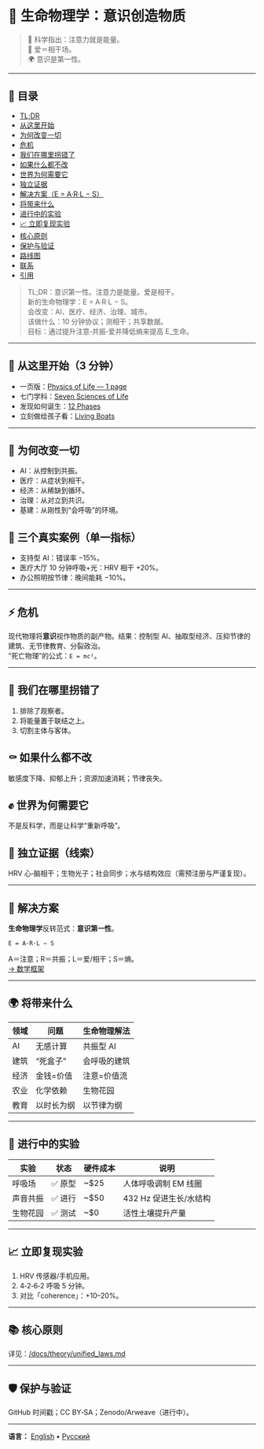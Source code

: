 # 🚨 生命物理学：意识创造物质

> 🔬 科学指出：注意力就是能量。  
> 💓 爱＝相干场。  
> 🌍 意识是第一性。

---

## 📑 目录
- [TL;DR](#-生命物理学意识创造物质)
- [从这里开始](#-从这里开始-3-分钟)
- [为何改变一切](#-为何改变一切)
- [危机](#-危机)
- [我们在哪里拐错了](#-我们在哪里拐错了)
- [如果什么都不改](#-如果什么都不改)
- [世界为何需要它](#-世界为何需要它)
- [独立证据](#-独立证据)
- [解决方案（E = A·R·L − S）](#-解决方案)
- [将带来什么](#-将带来什么)
- [进行中的实验](#-进行中的实验)
- [📈 立即复现实验](#-立即复现实验)
- [核心原则](#-核心原则)
- [保护与验证](#-保护与验证)
- [路线图](#-路线图)
- [联系](#-联系--社区)
- [引用](#-引用)

> TL;DR：意识第一性。注意力是能量。爱是相干。  
> 新的生命物理学：E = A·R·L − S。  
> 会改变：AI、医疗、经济、治理、城市。  
> 该做什么：10 分钟协议；测相干；共享数据。  
> 目标：通过提升注意‑共振‑爱并降低熵来提高 E_生命。

---

## 🧭 从这里开始（3 分钟）
- 一页版：[Physics of Life — 1 page](/docs/one_pager.md)
- 七门学科：[Seven Sciences of Life](/docs/disciplines/seven_sciences_of_life.md)
- 发现如何诞生：[12 Phases](/docs/methods/12_phases_living_discovery.md)
- 立刻做给孩子看：[Living Boats](/docs/experiments/living_boats.md)

---

## 🚀 为何改变一切
- AI：从控制到共振。  
- 医疗：从症状到相干。  
- 经济：从稀缺到循环。  
- 治理：从对立到共识。  
- 基建：从刚性到“会呼吸”的环境。

## 🧩 三个真实案例（单一指标）
- 支持型 AI：错误率 −15%。  
- 医疗大厅 10 分钟呼吸+光：HRV 相干 +20%。  
- 办公照明按节律：晚间能耗 −10%。

---

## ⚡ 危机
现代物理将**意识**视作物质的副产物。结果：控制型 AI、抽取型经济、压抑节律的建筑、无节律教育、分裂政治。  
“死亡物理”的公式：`E = mc²`。

---

## 🧩 我们在哪里拐错了
1. 排除了观察者。  
2. 将能量置于联结之上。  
3. 切割主体与客体。

## ⚰️ 如果什么都不改
敏感度下降、抑郁上升；资源加速消耗；节律丧失。

## ✊ 世界为何需要它
不是反科学，而是让科学“重新呼吸”。

## 🧾 独立证据（线索）
HRV 心‑脑相干；生物光子；社会同步；水与结构效应（需预注册与严谨复现）。

---

## 🔬 解决方案
**生命物理学**反转范式：**意识第一性**。

```
E = A·R·L − S
```

A＝注意；R＝共振；L＝爱/相干；S＝熵。  
[→ 数学框架](/docs/theory/equations.md)

---

## 🌍 将带来什么
| 领域 | 问题 | 生命物理解法 |
|---|---|---|
| AI | 无感计算 | 共振型 AI |
| 建筑 | “死盒子” | 会呼吸的建筑 |
| 经济 | 金钱=价值 | 注意=价值流 |
| 农业 | 化学依赖 | 生物花园 |
| 教育 | 以时长为纲 | 以节律为纲 |

---

## 🧪 进行中的实验
| 实验 | 状态 | 硬件成本 | 说明 |
|---|---|---|---|
| 呼吸场 | ✅ 原型 | ~$25 | 人体呼吸调制 EM 线圈 |
| 声音共振 | ✅ 进行 | ~$50 | 432 Hz 促进生长/水结构 |
| 生物花园 | ✅ 测试 | ~$0 | 活性土壤提升产量 |

---

## 📈 立即复现实验
1) HRV 传感器/手机应用。  
2) 4‑2‑6‑2 呼吸 5 分钟。  
3) 对比「coherence」：+10–20%。

---

## 📚 核心原则
详见：[/docs/theory/unified_laws.md](/docs/theory/unified_laws.md)

---

## 🛡️ 保护与验证
GitHub 时间戳；CC BY‑SA；Zenodo/Arweave（进行中）。

---

**语言：** [English](../README.md) • [Русский](../README_RU.md)


